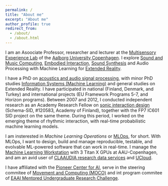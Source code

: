 ```yaml
---
permalink: /
title: "About me"
excerpt: "About me"
author_profile: true
redirect_from: 
  - /about/
  - /about.html
---
```


I am an Asoociate Professor, researcher and lecturer at the [Multisensory Experience Lab](https://melcph.create.aau.dk/) of the [Aalborg University Copenhagen](https://www.en.cph.aau.dk/). I explore [Sound and Music Computing](https://scholar.google.com/citations?view_op=search_authors&hl=en&mauthors=label:sound_and_music_computing&after_author=100AAIXz__8J&astart=20), [Embodied Interaction](https://scholar.google.com/citations?view_op=search_authors&hl=en&mauthors=label:embodied_interaction&after_author=hMMWAH72__8J&astart=10), [Sound Synthesis](https://scholar.google.com/citations?view_op=search_authors&hl=en&mauthors=label:sound_synthesis) and Audio Processing with Machine Learning for [Extended Reality](https://scholar.google.com/citations?view_op=search_authors&hl=en&mauthors=label:extended_reality&after_author=SUYOAHv1__8J&astart=10). 

I have a PhD on [acoustics and audio signal processing](http://legacy.spa.aalto.fi/), with minor PhD studies [Information Systems (Machine Learning)](http://www.cis.hut.fi/) and general studies on Extended Reality. I have participated in national (Finland, Denmark, and Turkey) and international projects (EU Framework Programs 5-7, and Horizon programs). Between 2007 and 2012, I conducted independent research as an Academy Research Fellow on [sonic interaction design](https://scholar.google.com/citations?view_op=search_authors&hl=en&mauthors=label:sonic_interaction_design) (Schema-SID, #120583, Academy of Finland), together with the FP7 IC601 SID project on the same theme. During this period, I worked on the emerging theme of rhythmic interaction, with real-time probabilistic machine learning models.

I am insterested in *Machine Learning Operations* or [MLOps](https://ml-ops.org), for short. With MLOps, I want to design, build and manage reproducible, testable, and evolvable ML-powered software that can work in real-time. I manage the  [Machine Learning Workstation](https://aalborg-university.gitbook.io/machine-learning-workstation) with 3 Titan X GPUs at AAU-Copenhagen, and am an avid user of [CLAAUDIA research data services](https://www.claaudia.aau.dk/) and [UCloud](https://cloud.sdu.dk/app/dashboard).

I have affiliated with the [Pioneer Center for AI](https://www.aicentre.dk/people/cumhur-erkut), serve in the steering commitee of [Movement and Computing (MOCO)](https://www.movementcomputing.org/about/) and int program commitee of [EAAI Mentored Undergraduate Research Challenge](https://www.yetanotherfreedman.com/resources/challenge_haaisam.html).


